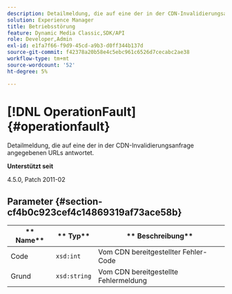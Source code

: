 ```yaml
---
description: Detailmeldung, die auf eine der in der CDN-Invalidierungsanfrage angegebenen URLs antwortet.
solution: Experience Manager
title: Betriebsstörung
feature: Dynamic Media Classic,SDK/API
role: Developer,Admin
exl-id: e1fa7f66-f9d9-45cd-a9b3-d0ff344b137d
source-git-commit: f42378a20b58e4c5ebc961c6526d7cecabc2ae38
workflow-type: tm+mt
source-wordcount: '52'
ht-degree: 5%

---
```


# [!DNL OperationFault]{#operationfault}

Detailmeldung, die auf eine der in der CDN-Invalidierungsanfrage angegebenen URLs antwortet.

**Unterstützt seit**

4.5.0, Patch 2011-02

## Parameter {#section-cf4b0c923cef4c14869319af73ace58b}

| ** Name** | ** Typ** | ** Beschreibung** |
|---|---|---|
| Code | `xsd:int` | Vom CDN bereitgestellter Fehler-Code |
| Grund | `xsd:string` | Vom CDN bereitgestellte Fehlermeldung |
